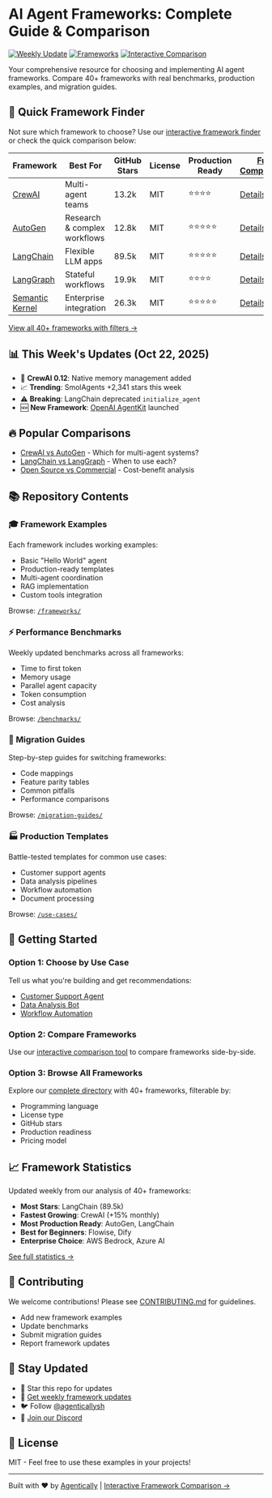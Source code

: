 # AI Agent Frameworks: Complete Guide & Comparison

[![Weekly Update](https://img.shields.io/badge/Updated-Weekly-green.svg)](https://github.com/agenticallysh/ai-agentic-frameworks)
[![Frameworks](https://img.shields.io/badge/Frameworks-40+-blue.svg)](https://www.agentically.sh/ai-agentic-frameworks/all/)
[![Interactive Comparison](https://img.shields.io/badge/Interactive-Comparison-orange.svg)](https://www.agentically.sh/ai-agentic-frameworks/)

Your comprehensive resource for choosing and implementing AI agent frameworks. Compare 40+ frameworks with real benchmarks, production examples, and migration guides.

## 🎯 Quick Framework Finder

Not sure which framework to choose? Use our [interactive framework finder](https://www.agentically.sh/ai-agentic-frameworks/) or check the quick comparison below:

| Framework | Best For | GitHub Stars | License | Production Ready | [Full Comparison](https://www.agentically.sh/ai-agentic-frameworks/all/) |
|-----------|----------|--------------|---------|------------------|-------------------|
| [CrewAI](./frameworks/crewai/) | Multi-agent teams | 13.2k | MIT | ⭐⭐⭐⭐ | [Details →](https://www.agentically.sh/ai-agentic-frameworks/crewai/) |
| [AutoGen](./frameworks/autogen/) | Research & complex workflows | 12.8k | MIT | ⭐⭐⭐⭐⭐ | [Details →](https://www.agentically.sh/ai-agentic-frameworks/autogen/) |
| [LangChain](./frameworks/langchain/) | Flexible LLM apps | 89.5k | MIT | ⭐⭐⭐⭐⭐ | [Details →](https://www.agentically.sh/ai-agentic-frameworks/langchain/) |
| [LangGraph](./frameworks/langgraph/) | Stateful workflows | 19.9k | MIT | ⭐⭐⭐⭐ | [Details →](https://www.agentically.sh/ai-agentic-frameworks/langgraph/) |
| [Semantic Kernel](./frameworks/semantic-kernel/) | Enterprise integration | 26.3k | MIT | ⭐⭐⭐⭐⭐ | [Details →](https://www.agentically.sh/ai-agentic-frameworks/semantic-kernel/) |

[View all 40+ frameworks with filters →](https://www.agentically.sh/ai-agentic-frameworks/all/)

## 📊 This Week's Updates (Oct 22, 2025)

- 🚀 **CrewAI 0.12**: Native memory management added
- 📈 **Trending**: SmolAgents +2,341 stars this week
- ⚠️ **Breaking**: LangChain deprecated `initialize_agent`
- 🆕 **New Framework**: [OpenAI AgentKit](https://www.agentically.sh/ai-agentic-frameworks/openai-agentkit/) launched

## 🔥 Popular Comparisons

- [CrewAI vs AutoGen](https://www.agentically.sh/ai-agentic-frameworks/compare/crewai-vs-autogen/) - Which for multi-agent systems?
- [LangChain vs LangGraph](https://www.agentically.sh/ai-agentic-frameworks/compare/langchain-vs-langgraph/) - When to use each?
- [Open Source vs Commercial](./comparisons/) - Cost-benefit analysis

## 📚 Repository Contents

### 🎓 Framework Examples
Each framework includes working examples:
- Basic "Hello World" agent
- Production-ready templates
- Multi-agent coordination
- RAG implementation
- Custom tools integration

Browse: [`/frameworks/`](./frameworks/)

### ⚡ Performance Benchmarks
Weekly updated benchmarks across all frameworks:
- Time to first token
- Memory usage
- Parallel agent capacity
- Token consumption
- Cost analysis

Browse: [`/benchmarks/`](./benchmarks/)

### 🔄 Migration Guides
Step-by-step guides for switching frameworks:
- Code mappings
- Feature parity tables
- Common pitfalls
- Performance comparisons

Browse: [`/migration-guides/`](./migration-guides/)

### 🏭 Production Templates
Battle-tested templates for common use cases:
- Customer support agents
- Data analysis pipelines
- Workflow automation
- Document processing

Browse: [`/use-cases/`](./use-cases/)

## 🚀 Getting Started

### Option 1: Choose by Use Case
Tell us what you're building and get recommendations:
- [Customer Support Agent](https://www.agentically.sh/ai-agentic-frameworks/use-case/customer-support/)
- [Data Analysis Bot](https://www.agentically.sh/ai-agentic-frameworks/use-case/data-analysis/)
- [Workflow Automation](https://www.agentically.sh/ai-agentic-frameworks/use-case/workflow-automation/)

### Option 2: Compare Frameworks
Use our [interactive comparison tool](https://www.agentically.sh/ai-agentic-frameworks/compare/) to compare frameworks side-by-side.

### Option 3: Browse All Frameworks
Explore our [complete directory](https://www.agentically.sh/ai-agentic-frameworks/all/) with 40+ frameworks, filterable by:
- Programming language
- License type
- GitHub stars
- Production readiness
- Pricing model

## 📈 Framework Statistics

Updated weekly from our analysis of 40+ frameworks:

- **Most Stars**: LangChain (89.5k)
- **Fastest Growing**: CrewAI (+15% monthly)
- **Most Production Ready**: AutoGen, LangChain
- **Best for Beginners**: Flowise, Dify
- **Enterprise Choice**: AWS Bedrock, Azure AI

[See full statistics →](https://www.agentically.sh/ai-agentic-frameworks/statistics/)

## 🤝 Contributing

We welcome contributions! Please see [CONTRIBUTING.md](./CONTRIBUTING.md) for guidelines.

- Add new framework examples
- Update benchmarks
- Submit migration guides
- Report framework updates

## 📮 Stay Updated

- 🌟 Star this repo for updates
- 📧 [Get weekly framework updates](https://www.agentically.sh/subscribe/)
- 🐦 Follow [@agenticallysh](https://twitter.com/agenticallysh)
- 💬 [Join our Discord](https://discord.gg/agentically)

## 📄 License

MIT - Feel free to use these examples in your projects!

---

Built with ❤️ by [Agentically](https://www.agentically.sh) | [Interactive Framework Comparison →](https://www.agentically.sh/ai-agentic-frameworks/)